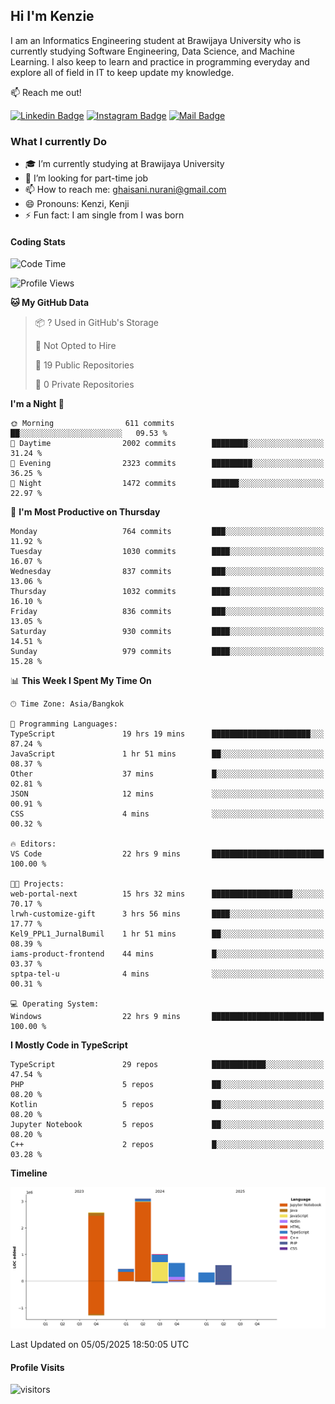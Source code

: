 ## Hi I'm Kenzie


I am an Informatics Engineering student at Brawijaya University who is currently studying Software Engineering, Data Science, and Machine Learning. I also keep to learn and practice in programming everyday and explore all of field in IT to keep update my knowledge.

:mailbox: Reach me out!

[![Linkedin Badge](https://img.shields.io/badge/-Kenzie_Taqiyassar-0e76a8?style=flat&labelColor=0e76a8&logo=linkedin&logoColor=white)](https://www.linkedin.com/in/kenzie-taqiyassar-37458b1aa/) 
[![Instagram Badge](https://img.shields.io/badge/-@__kenziehh_-e84393?style=flat&labelColor=e84393&logo=instagram&logoColor=white)](https://www.instagram.com/_kenziehh/) 
[![Mail Badge](https://img.shields.io/badge/-ghaisani.nurani-c0392b?style=flat&labelColor=c0392b&logo=gmail&logoColor=white)](mailto:ghaisani.nurani@gmail.com)

### What I currently Do

- 🎓 I’m currently studying at Brawijaya University
- 💼 I’m looking for part-time job
- 📫 How to reach me: ghaisani.nurani@gmail.com
- 😄 Pronouns: Kenzi, Kenji
- ⚡ Fun fact: I am single from I was born

#### Coding Stats
<!--START_SECTION:waka-->
![Code Time](http://img.shields.io/badge/Code%20Time-1%2C252%20hrs%2033%20mins-blue)

![Profile Views](http://img.shields.io/badge/Profile%20Views-0-blue)

**🐱 My GitHub Data** 

> 📦 ? Used in GitHub's Storage 
 > 
> 🚫 Not Opted to Hire
 > 
> 📜 19 Public Repositories 
 > 
> 🔑 0 Private Repositories 
 > 
**I'm a Night 🦉** 

```text
🌞 Morning                611 commits         ██░░░░░░░░░░░░░░░░░░░░░░░   09.53 % 
🌆 Daytime                2002 commits        ████████░░░░░░░░░░░░░░░░░   31.24 % 
🌃 Evening                2323 commits        █████████░░░░░░░░░░░░░░░░   36.25 % 
🌙 Night                  1472 commits        ██████░░░░░░░░░░░░░░░░░░░   22.97 % 
```
📅 **I'm Most Productive on Thursday** 

```text
Monday                   764 commits         ███░░░░░░░░░░░░░░░░░░░░░░   11.92 % 
Tuesday                  1030 commits        ████░░░░░░░░░░░░░░░░░░░░░   16.07 % 
Wednesday                837 commits         ███░░░░░░░░░░░░░░░░░░░░░░   13.06 % 
Thursday                 1032 commits        ████░░░░░░░░░░░░░░░░░░░░░   16.10 % 
Friday                   836 commits         ███░░░░░░░░░░░░░░░░░░░░░░   13.05 % 
Saturday                 930 commits         ████░░░░░░░░░░░░░░░░░░░░░   14.51 % 
Sunday                   979 commits         ████░░░░░░░░░░░░░░░░░░░░░   15.28 % 
```


📊 **This Week I Spent My Time On** 

```text
🕑︎ Time Zone: Asia/Bangkok

💬 Programming Languages: 
TypeScript               19 hrs 19 mins      ██████████████████████░░░   87.24 % 
JavaScript               1 hr 51 mins        ██░░░░░░░░░░░░░░░░░░░░░░░   08.37 % 
Other                    37 mins             █░░░░░░░░░░░░░░░░░░░░░░░░   02.81 % 
JSON                     12 mins             ░░░░░░░░░░░░░░░░░░░░░░░░░   00.91 % 
CSS                      4 mins              ░░░░░░░░░░░░░░░░░░░░░░░░░   00.32 % 

🔥 Editors: 
VS Code                  22 hrs 9 mins       █████████████████████████   100.00 % 

🐱‍💻 Projects: 
web-portal-next          15 hrs 32 mins      ██████████████████░░░░░░░   70.17 % 
lrwh-customize-gift      3 hrs 56 mins       ████░░░░░░░░░░░░░░░░░░░░░   17.77 % 
Kel9_PPL1_JurnalBumil    1 hr 51 mins        ██░░░░░░░░░░░░░░░░░░░░░░░   08.39 % 
iams-product-frontend    44 mins             █░░░░░░░░░░░░░░░░░░░░░░░░   03.37 % 
sptpa-tel-u              4 mins              ░░░░░░░░░░░░░░░░░░░░░░░░░   00.31 % 

💻 Operating System: 
Windows                  22 hrs 9 mins       █████████████████████████   100.00 % 
```

**I Mostly Code in TypeScript** 

```text
TypeScript               29 repos            ████████████░░░░░░░░░░░░░   47.54 % 
PHP                      5 repos             ██░░░░░░░░░░░░░░░░░░░░░░░   08.20 % 
Kotlin                   5 repos             ██░░░░░░░░░░░░░░░░░░░░░░░   08.20 % 
Jupyter Notebook         5 repos             ██░░░░░░░░░░░░░░░░░░░░░░░   08.20 % 
C++                      2 repos             █░░░░░░░░░░░░░░░░░░░░░░░░   03.28 % 
```



**Timeline**

![Lines of Code chart](https://raw.githubusercontent.com/kenziehh/kenziehh/master/assets/bar_graph.png)


 Last Updated on 05/05/2025 18:50:05 UTC
<!--END_SECTION:waka-->


#### Profile Visits

![visitors](https://visitor-badge.glitch.me/badge?page_id=kenziehh.kenziehh)






